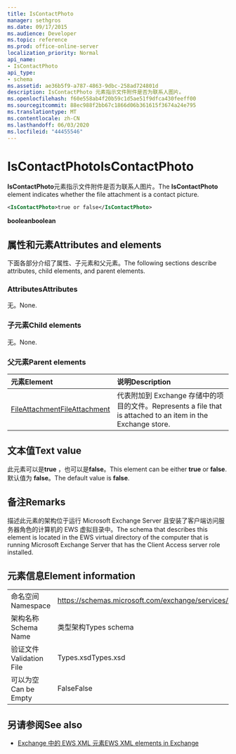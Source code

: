 ```yaml
---
title: IsContactPhoto
manager: sethgros
ms.date: 09/17/2015
ms.audience: Developer
ms.topic: reference
ms.prod: office-online-server
localization_priority: Normal
api_name:
- IsContactPhoto
api_type:
- schema
ms.assetid: ae36b5f9-a787-4863-9dbc-258ad724801d
description: IsContactPhoto 元素指示文件附件是否为联系人图片。
ms.openlocfilehash: f60e558ab4f20b59c1d5ae51f9dfca430feeff00
ms.sourcegitcommit: 88ec988f2bb67c1866d06b361615f3674a24e795
ms.translationtype: MT
ms.contentlocale: zh-CN
ms.lasthandoff: 06/03/2020
ms.locfileid: "44455546"
---
```

# <a name="iscontactphoto"></a><span data-ttu-id="22e4e-103">IsContactPhoto</span><span class="sxs-lookup"><span data-stu-id="22e4e-103">IsContactPhoto</span></span>

<span data-ttu-id="22e4e-104">**IsContactPhoto**元素指示文件附件是否为联系人图片。</span><span class="sxs-lookup"><span data-stu-id="22e4e-104">The **IsContactPhoto** element indicates whether the file attachment is a contact picture.</span></span> 
  
```xml
<IsContactPhoto>true or false</IsContactPhoto>
```

 <span data-ttu-id="22e4e-105">**boolean**</span><span class="sxs-lookup"><span data-stu-id="22e4e-105">**boolean**</span></span>
## <a name="attributes-and-elements"></a><span data-ttu-id="22e4e-106">属性和元素</span><span class="sxs-lookup"><span data-stu-id="22e4e-106">Attributes and elements</span></span>

<span data-ttu-id="22e4e-107">下面各部分介绍了属性、子元素和父元素。</span><span class="sxs-lookup"><span data-stu-id="22e4e-107">The following sections describe attributes, child elements, and parent elements.</span></span>
  
### <a name="attributes"></a><span data-ttu-id="22e4e-108">Attributes</span><span class="sxs-lookup"><span data-stu-id="22e4e-108">Attributes</span></span>

<span data-ttu-id="22e4e-109">无。</span><span class="sxs-lookup"><span data-stu-id="22e4e-109">None.</span></span>
  
### <a name="child-elements"></a><span data-ttu-id="22e4e-110">子元素</span><span class="sxs-lookup"><span data-stu-id="22e4e-110">Child elements</span></span>

<span data-ttu-id="22e4e-111">无。</span><span class="sxs-lookup"><span data-stu-id="22e4e-111">None.</span></span>
  
### <a name="parent-elements"></a><span data-ttu-id="22e4e-112">父元素</span><span class="sxs-lookup"><span data-stu-id="22e4e-112">Parent elements</span></span>

|<span data-ttu-id="22e4e-113">**元素**</span><span class="sxs-lookup"><span data-stu-id="22e4e-113">**Element**</span></span>|<span data-ttu-id="22e4e-114">**说明**</span><span class="sxs-lookup"><span data-stu-id="22e4e-114">**Description**</span></span>|
|:-----|:-----|
|[<span data-ttu-id="22e4e-115">FileAttachment</span><span class="sxs-lookup"><span data-stu-id="22e4e-115">FileAttachment</span></span>](fileattachment.md) <br/> |<span data-ttu-id="22e4e-116">代表附加到 Exchange 存储中的项目的文件。</span><span class="sxs-lookup"><span data-stu-id="22e4e-116">Represents a file that is attached to an item in the Exchange store.</span></span>  <br/> |
   
## <a name="text-value"></a><span data-ttu-id="22e4e-117">文本值</span><span class="sxs-lookup"><span data-stu-id="22e4e-117">Text value</span></span>

<span data-ttu-id="22e4e-118">此元素可以是**true** ，也可以是**false**。</span><span class="sxs-lookup"><span data-stu-id="22e4e-118">This element can be either **true** or **false**.</span></span> <span data-ttu-id="22e4e-119">默认值为 **false**。</span><span class="sxs-lookup"><span data-stu-id="22e4e-119">The default value is **false**.</span></span>
  
## <a name="remarks"></a><span data-ttu-id="22e4e-120">备注</span><span class="sxs-lookup"><span data-stu-id="22e4e-120">Remarks</span></span>

<span data-ttu-id="22e4e-121">描述此元素的架构位于运行 Microsoft Exchange Server 且安装了客户端访问服务器角色的计算机的 EWS 虚拟目录中。</span><span class="sxs-lookup"><span data-stu-id="22e4e-121">The schema that describes this element is located in the EWS virtual directory of the computer that is running Microsoft Exchange Server that has the Client Access server role installed.</span></span>
  
## <a name="element-information"></a><span data-ttu-id="22e4e-122">元素信息</span><span class="sxs-lookup"><span data-stu-id="22e4e-122">Element information</span></span>

|||
|:-----|:-----|
|<span data-ttu-id="22e4e-123">命名空间</span><span class="sxs-lookup"><span data-stu-id="22e4e-123">Namespace</span></span>  <br/> |https://schemas.microsoft.com/exchange/services/2006/types  <br/> |
|<span data-ttu-id="22e4e-124">架构名称</span><span class="sxs-lookup"><span data-stu-id="22e4e-124">Schema Name</span></span>  <br/> |<span data-ttu-id="22e4e-125">类型架构</span><span class="sxs-lookup"><span data-stu-id="22e4e-125">Types schema</span></span>  <br/> |
|<span data-ttu-id="22e4e-126">验证文件</span><span class="sxs-lookup"><span data-stu-id="22e4e-126">Validation File</span></span>  <br/> |<span data-ttu-id="22e4e-127">Types.xsd</span><span class="sxs-lookup"><span data-stu-id="22e4e-127">Types.xsd</span></span>  <br/> |
|<span data-ttu-id="22e4e-128">可以为空</span><span class="sxs-lookup"><span data-stu-id="22e4e-128">Can be Empty</span></span>  <br/> |<span data-ttu-id="22e4e-129">False</span><span class="sxs-lookup"><span data-stu-id="22e4e-129">False</span></span>  <br/> |
   
## <a name="see-also"></a><span data-ttu-id="22e4e-130">另请参阅</span><span class="sxs-lookup"><span data-stu-id="22e4e-130">See also</span></span>



- [<span data-ttu-id="22e4e-131">Exchange 中的 EWS XML 元素</span><span class="sxs-lookup"><span data-stu-id="22e4e-131">EWS XML elements in Exchange</span></span>](ews-xml-elements-in-exchange.md)

